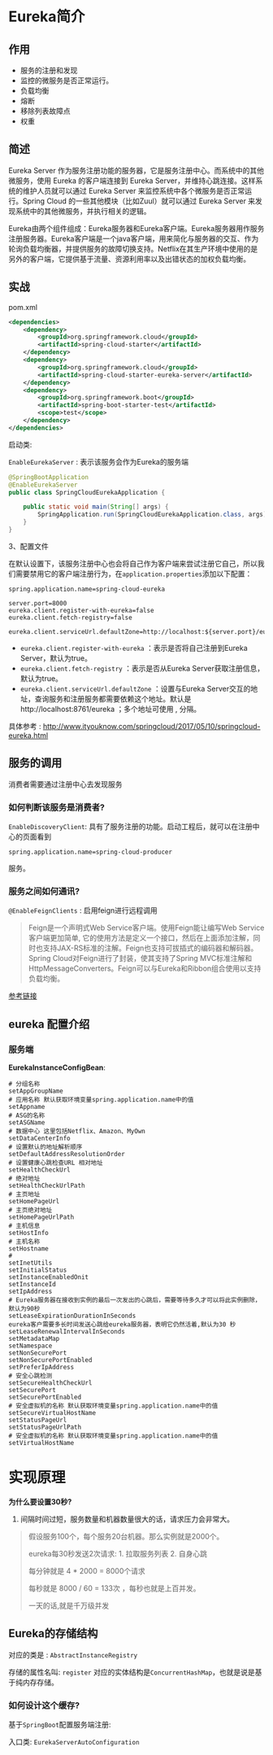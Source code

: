 # Eureka简介

## 作用

- 服务的注册和发现
- 监控的微服务是否正常运行。
- 负载均衡
- 熔断
- 移除列表故障点
- 权重

## 简述

Eureka Server 作为服务注册功能的服务器，它是服务注册中心。而系统中的其他微服务，使用 Eureka 的客户端连接到 Eureka Server，并维持心跳连接。这样系统的维护人员就可以通过 Eureka Server 来监控系统中各个微服务是否正常运行。Spring Cloud 的一些其他模块（比如Zuul）就可以通过 Eureka Server 来发现系统中的其他微服务，并执行相关的逻辑。 

Eureka由两个组件组成：Eureka服务器和Eureka客户端。Eureka服务器用作服务注册服务器。Eureka客户端是一个java客户端，用来简化与服务器的交互、作为轮询负载均衡器，并提供服务的故障切换支持。Netflix在其生产环境中使用的是另外的客户端，它提供基于流量、资源利用率以及出错状态的加权负载均衡。 

## 实战

pom.xml

```xml
<dependencies>
	<dependency>
		<groupId>org.springframework.cloud</groupId>
		<artifactId>spring-cloud-starter</artifactId>
	</dependency>
	<dependency>
		<groupId>org.springframework.cloud</groupId>
		<artifactId>spring-cloud-starter-eureka-server</artifactId>
	</dependency>
	<dependency>
		<groupId>org.springframework.boot</groupId>
		<artifactId>spring-boot-starter-test</artifactId>
		<scope>test</scope>
	</dependency>
</dependencies>
```

启动类:

`EnableEurekaServer` : 表示该服务会作为Eureka的服务端

```java
@SpringBootApplication
@EnableEurekaServer
public class SpringCloudEurekaApplication {

	public static void main(String[] args) {
		SpringApplication.run(SpringCloudEurekaApplication.class, args);
	}
}
```

3、配置文件

在默认设置下，该服务注册中心也会将自己作为客户端来尝试注册它自己，所以我们需要禁用它的客户端注册行为，在`application.properties`添加以下配置：

```
spring.application.name=spring-cloud-eureka

server.port=8000
eureka.client.register-with-eureka=false
eureka.client.fetch-registry=false

eureka.client.serviceUrl.defaultZone=http://localhost:${server.port}/eureka/
```

- `eureka.client.register-with-eureka` ：表示是否将自己注册到Eureka Server，默认为true。
- `eureka.client.fetch-registry` ：表示是否从Eureka Server获取注册信息，默认为true。
- `eureka.client.serviceUrl.defaultZone` ：设置与Eureka Server交互的地址，查询服务和注册服务都需要依赖这个地址。默认是http://localhost:8761/eureka ；多个地址可使用 , 分隔。



具体参考 : http://www.ityouknow.com/springcloud/2017/05/10/springcloud-eureka.html

## 服务的调用

消费者需要通过注册中心去发现服务

###  如何判断该服务是消费者?

`EnableDiscoveryClient`: 具有了服务注册的功能。启动工程后，就可以在注册中心的页面看到

```
spring.application.name=spring-cloud-producer
```

服务。 



### 服务之间如何通讯?

`@EnableFeignClients` : 启用feign进行远程调用 

> Feign是一个声明式Web Service客户端。使用Feign能让编写Web Service客户端更加简单, 它的使用方法是定义一个接口，然后在上面添加注解，同时也支持JAX-RS标准的注解。Feign也支持可拔插式的编码器和解码器。Spring Cloud对Feign进行了封装，使其支持了Spring MVC标准注解和HttpMessageConverters。Feign可以与Eureka和Ribbon组合使用以支持负载均衡。 

[参考链接](http://www.ityouknow.com/springcloud/2017/05/12/eureka-provider-constomer.html)

## eureka 配置介绍

### 服务端

**EurekaInstanceConfigBean**:

```properties
# 分组名称
setAppGroupName
# 应用名称 默认获取环境变量spring.application.name中的值
setAppname
# ASG的名称
setASGName
# 数据中心 这里包括Netflix、Amazon、MyOwn
setDataCenterInfo
# 设置默认的地址解析顺序
setDefaultAddressResolutionOrder
# 设置健康心跳检查URL 相对地址
setHealthCheckUrl
# 绝对地址
setHealthCheckUrlPath
# 主页地址
setHomePageUrl
# 主页绝对地址
setHomePageUrlPath
# 主机信息
setHostInfo
# 主机名称
setHostname
# 
setInetUtils
setInitialStatus
setInstanceEnabledOnit
setInstanceId
setIpAddress
# Eureka服务器在接收到实例的最后一次发出的心跳后，需要等待多久才可以将此实例删除，默认为90秒
setLeaseExpirationDurationInSeconds
eureka客户需要多长时间发送心跳给eureka服务器，表明它仍然活着,默认为30 秒
setLeaseRenewalIntervalInSeconds
setMetadataMap
setNamespace
setNonSecurePort
setNonSecurePortEnabled
setPreferIpAddress
# 安全心跳检测
setSecureHealthCheckUrl
setSecurePort
setSecurePortEnabled
# 安全虚拟机的名称 默认获取环境变量spring.application.name中的值
setSecureVirtualHostName
setStatusPageUrl
setStatusPageUrlPath
# 安全虚拟机的名称 默认获取环境变量spring.application.name中的值
setVirtualHostName
```

# 实现原理

**为什么要设置30秒?**

1. 间隔时间过短，服务数量和机器数量很大的话，请求压力会非常大。

> 假设服务100个，每个服务20台机器。那么实例就是2000个。
>
> eureka每30秒发送2次请求: 1. 拉取服务列表 2. 自身心跳
>
> 每分钟就是 4 * 2000 = 8000个请求
>
> 每秒就是 8000 / 60 = 133次 ，每秒也就是上百并发。
>
> 一天的话,就是千万级并发



## Eureka的存储结构

对应的类是 : `AbstractInstanceRegistry`

存储的属性名叫: `register` 对应的实体结构是`ConcurrentHashMap`，也就是说是基于纯内存存储。

### 如何设计这个缓存?







基于`SpringBoot`配置服务端注册:

入口类: `EurekaServerAutoConfiguration`

